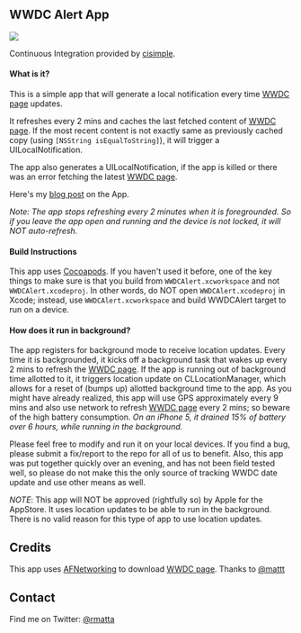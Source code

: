 ## WWDC Alert App

<a href="https://www.cisimple.com/jobs/fawr2qli0apyxxndy"><img src='https://www.cisimple.com/jobs/fawr2qli0apyxxndy/build_status.png'/></a>

Continuous Integration provided by [cisimple](https://www.cisimple.com).

#### What is it?

This is a simple app that will generate a local notification every time [WWDC page](https://developer.apple.com/wwdc/) updates.

It refreshes every 2 mins and caches the last fetched content of [WWDC page](https://developer.apple.com/wwdc/). If the most recent content is not exactly same as previously cached copy (using `[NSString isEqualToString]`), it will trigger a UILocalNotification. 

The app also generates a UILocalNotification, if the app is killed or there was an error fetching the latest [WWDC page](https://developer.apple.com/wwdc/).

Here's my [blog post](http://rmatta.com/post/45835633260/wwdc-alert-app) on the App.

_Note: The app stops refreshing every 2 minutes when it is foregrounded. So if you leave the app open and running and the device is not locked, it will NOT auto-refresh._

#### Build Instructions

This app uses [Cocoapods](http://www.cocoapods.org). If you haven't used it before, one of the key things to make sure is that you build from `WWDCAlert.xcworkspace` and not `WWDCAlert.xcodeproj`. In other words, do NOT open `WWDCAlert.xcodeproj` in Xcode; instead, use `WWDCAlert.xcworkspace` and build WWDCAlert target to run on a device.


#### How does it run in background?

The app registers for background mode to receive location updates. Every time it is backgrounded, it kicks off a background task that wakes up every 2 mins to refresh the [WWDC page](https://developer.apple.com/wwdc/). If the app is running out of background time allotted to it, it triggers location update on CLLocationManager, which allows for a reset of (bumps up) allotted background time to the app. As you might have already realized, this app will use GPS approximately every 9 mins and also use network to refresh [WWDC page](https://developer.apple.com/wwdc/) every 2 mins; so beware of the high battery consumption. _On an iPhone 5, it drained 15% of battery over 6 hours, while running in the background._

Please feel free to modify and run it on your local devices. If you find a bug, please submit a fix/report to the repo for all of us to benefit. Also, this app was put together quickly over an evening, and has not been field tested well, so please do not make this the only source of tracking WWDC date update and use other means as well.

*NOTE*: This app will NOT be approved (rightfully so) by Apple for the AppStore. It uses location updates to be able to run in the background. There is no valid reason for this type of app to use location updates.

## Credits

This app uses [AFNetworking](https://github.com/AFNetworking/AFNetworking) to download [WWDC page](https://developer.apple.com/wwdc/). Thanks to [@mattt](https://twitter.com/mattt)

## Contact

Find me on Twitter: [@rmatta](https://twitter.com/rmatta)
